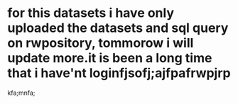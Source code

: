 # for this datasets i have only uploaded the datasets and sql query on rwpository, tommorow i will update more.it is been a long time that i have'nt loginfjsofj;ajfpafrwpjrp
kfa;mnfa;
